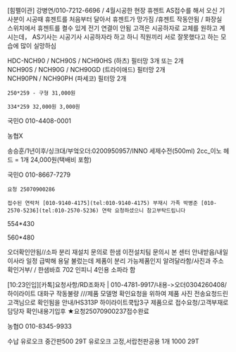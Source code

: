 [힘펠이관] 강병연/010-7212-6696 / 
4월시공한 현장
휴젠트 AS접수를 해서 오신 기사분이 
시공때 휴젠트를 처음부터 달아서 휴젠트가 망가짐 /휴젠트 작동안됨 /
화장실 스위치에서 휴젠트를 켤수 있게 전기 연결이 안됨
고객은 시공하자로 교체를 원하고 계시는데， AS기사는 시공기사 시공하자라 하고 하니  직원끼리 서로 잘못했다고 하는 모습에 많이 실망하심


HDC-NCH90 / NCH90S / NCH90HS (하츠) 필터망 3개 또는 2개  
NCH90S / NCH90G / NCH90GD (트라이애드) 필터망 2개  
NCH90PN / NCH90PH (파세코) 필터망 2개

```
250*259 - 구형 31,000원

334*259 32,000원 3,000원
```


국민O 010-4408-0001



농협X

송승훈/1년이후/싱크대/부엌오더:0200950957/INNO 세제수전(500ml) 2cc_이노 헤드 = 1개 24,000원(택배비 포함)


국민O 010-8667-7279

```
요청 25070900286

접수된 연락처 [010-9140-4175](tel:010-9140-4175) 부재시 가족 박병준 [010-2570-5236](tel:010-2570-5236) 연락 요청하셨으니 참고부탁드립니다
```

554*430

560*480


오더확인안됨//소파 분리 재설치 문의로 한샘 이전설치팀 문의시 본 센터 안내받음/내일 이사라 일정 급박해 용달 불렀는데 제품이 분리 가능제품인지 알려달라함/사진과 주소확인거부/ / 한샘바흐 702 인피니 4인용 소파라 함



[10:23인입][카톡]요청사항/RD조화자 |  010-4781-9917/내용->오더0304260408/하이라이트 대화구 작동불량  ///제품 모델명 확인요청을 위하여 제품 사진 전송요청드린 고객님으로 확인됨을 안내/HS313P 하이라이트쿡탑3구 제품으로 접수요청/고객부재로 담당자 확인내용기입후 ★요청25070900237접수완료


농협O 010-8345-9933



수납 유로오크 중간판500 29T
유로오크 고정,서랍천판공용 1개 1000 29T